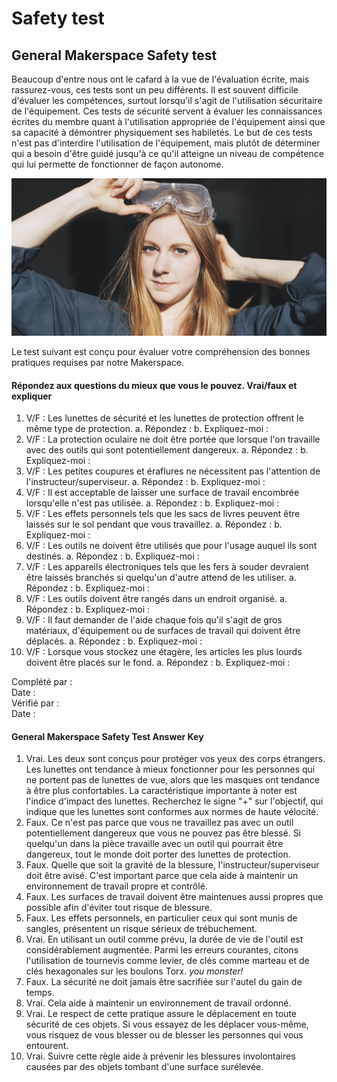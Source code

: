 # Safety test

## General Makerspace Safety test

Beaucoup d'entre nous ont le cafard à la vue de l'évaluation écrite, mais rassurez-vous, ces tests sont un peu différents. Il est souvent difficile d'évaluer les compétences, surtout lorsqu'il s'agit de l'utilisation sécuritaire de l'équipement. Ces tests de sécurité servent à évaluer les connaissances écrites du membre quant à l'utilisation appropriée de l'équipement ainsi que sa capacité à démontrer physiquement ses habiletés. Le but de ces tests n'est pas d'interdire l'utilisation de l'équipement, mais plutôt de déterminer qui a besoin d'être guidé jusqu'à ce qu'il atteigne un niveau de compétence qui lui permette de fonctionner de façon autonome. 

![](../../../.gitbook/assets/image%20%2815%29%20%281%29.png)

Le test suivant est conçu pour évaluer votre compréhension des bonnes pratiques requises par notre Makerspace. 

#### Répondez aux questions du mieux que vous le pouvez. Vrai/faux et expliquer

1.  V/F : Les lunettes de sécurité et les lunettes de protection offrent le même type de protection.  a. Répondez :  b. Expliquez-moi : 
2.  V/F : La protection oculaire ne doit être portée que lorsque l'on travaille avec des outils qui sont potentiellement dangereux.  a. Répondez :  b. Expliquez-moi : 
3. V/F : Les petites coupures et éraflures ne nécessitent pas l'attention de l'instructeur/superviseur. a. Répondez :  b. Expliquez-moi : 
4. V/F : Il est acceptable de laisser une surface de travail encombrée lorsqu'elle n'est pas utilisée.  a. Répondez :  b. Expliquez-moi : 
5. V/F : Les effets personnels tels que les sacs de livres peuvent être laissés sur le sol pendant que vous travaillez.  a. Répondez :  b. Expliquez-moi : 
6. V/F : Les outils ne doivent être utilisés que pour l'usage auquel ils sont destinés.  a. Répondez :  b. Expliquez-moi : 
7. V/F : Les appareils électroniques tels que les fers à souder devraient être laissés branchés si quelqu'un d'autre attend de les utiliser.  a. Répondez :  b. Expliquez-moi : 
8. V/F : Les outils doivent être rangés dans un endroit organisé.  a. Répondez :  b. Expliquez-moi : 
9. V/F : Il faut demander de l'aide chaque fois qu'il s'agit de gros matériaux, d'équipement ou de surfaces de travail qui doivent être déplacés.  a. Répondez :  b. Expliquez-moi : 
10. V/F : Lorsque vous stockez une étagère, les articles les plus lourds doivent être placés sur le fond.  a. Répondez :  b. Expliquez-moi : 

Complété par :   
Date :   
Vérifié par :   
Date :

#### General Makerspace Safety Test Answer Key

1. Vrai. Les deux sont conçus pour protéger vos yeux des corps étrangers. Les lunettes ont tendance à mieux fonctionner pour les personnes qui ne portent pas de lunettes de vue, alors que les masques ont tendance à être plus confortables. La caractéristique importante à noter est l'indice d'impact des lunettes. Recherchez le signe "+" sur l'objectif, qui indique que les lunettes sont conformes aux normes de haute vélocité.
2. Faux. Ce n'est pas parce que vous ne travaillez pas avec un outil potentiellement dangereux que vous ne pouvez pas être blessé. Si quelqu'un dans la pièce travaille avec un outil qui pourrait être dangereux, tout le monde doit porter des lunettes de protection.
3. Faux. Quelle que soit la gravité de la blessure, l'instructeur/superviseur doit être avisé. C'est important parce que cela aide à maintenir un environnement de travail propre et contrôlé.
4. Faux. Les surfaces de travail doivent être maintenues aussi propres que possible afin d'éviter tout risque de blessure.
5. Faux. Les effets personnels, en particulier ceux qui sont munis de sangles, présentent un risque sérieux de trébuchement.
6. Vrai. En utilisant un outil comme prévu, la durée de vie de l'outil est considérablement augmentée. Parmi les erreurs courantes, citons l'utilisation de tournevis comme levier, de clés comme marteau et de clés hexagonales sur les boulons Torx. _you monster!_
7. Faux. La sécurité ne doit jamais être sacrifiée sur l'autel du gain de temps.
8. Vrai. Cela aide à maintenir un environnement de travail ordonné.
9. Vrai. Le respect de cette pratique assure le déplacement en toute sécurité de ces objets. Si vous essayez de les déplacer vous-même, vous risquez de vous blesser ou de blesser les personnes qui vous entourent.
10. Vrai. Suivre cette règle aide à prévenir les blessures involontaires causées par des objets tombant d'une surface surélevée.

